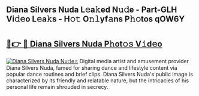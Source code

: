 ## Diana Silvers Nuda L𝚎a𝚔ed N𝚞𝚍e - Part-GLH Vi𝚍𝚎o L𝚎a𝚔s - H𝚘𝚝 O𝚗𝚕yf𝚊ns P𝚑𝚘tos qOW6Y

# <h2><a href="http://kfbcw8w.oniu.top/?m=Diana+Silvers+Nuda">🔗👉 🔴 Diana Silvers Nuda P𝚑ot𝚘𝚜 V𝚒d𝚎o</a></h2>

[![Diana Silvers Nuda Nu𝚍e𝚜](https://i.imgur.com/0qMVB7G.gif)](http://kfbcw8w.oniu.top/?m=Diana+Silvers+Nuda)
Digital media artist and amusement provider Diana Silvers Nuda, famed for sharing dance and lifestyle content via popular dance routines and brief clips. Diana Silvers Nuda's public image is characterized by its friendly and relatable nature, but the intricacies of his personal life remain shrouded in secrecy.  
